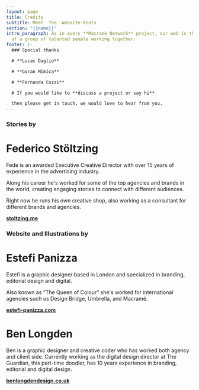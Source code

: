 ```yaml
---
layout: page
title: Credits
subtitle: Meet  The  Website Knots
section: "{{name}}"
intro_paragraph: As in every **Macramè Network** project, our web is the result
  of a group of talented people working together.
footer: |-
  ### Special thanks

  # **Lucas Daglio**

  # **Goran Mimica**

  # **Fernanda Cozzi**

  # If you would like to **discuss a project or say hi** 

  then please get in touch, we would love to hear from you.
---
```

### **Stories by**

# **Federico Stöltzing**

Fede is an awarded Executive Creative Director with over 15 years of experience in the advertising industry.

Along his career he's worked for some of the top agencies and brands in the world, creating engaging stories to connect with different audiences. 

Right now he runs his own creative shop, also working as a consultant for different brands and agencies.

**[stoltzing.me](stoltzing.me)**

### Website and Illustrations by

# **Estefi Panizza**

Estefi is a graphic designer based in London and specialized in branding, editorial design and digital.

Also known as “The Queen of Colour” she's worked for international agencies such us Design Bridge, Umbrella, and Macramé.

**[estefi-panizza.com](estefi-panizza.com)**

# **Ben Longden**

Ben is a graphic designer and creative coder who has worked both agency and client side. Currently working as the digital design director at The Guardian, this part-time doodler, has 10 years experience in branding, editorial and digital design.

**[benlongdendesign.co.uk](benlongdendesign.co.uk)**